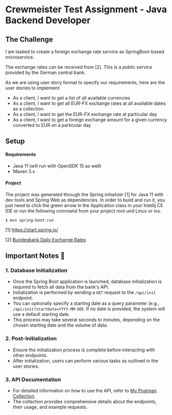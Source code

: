 # Crewmeister Test Assignment - Java Backend Developer

## The Challenge

I am tasked  to create a foreign exchange rate service as SpringBoot-based microservice. 

The exchange rates can be received from [2]. This is a public service provided by the German central bank.

As we are using user story format to specify our requirements, here are the user stories to implement:

- As a client, I want to get a list of all available currencies
- As a client, I want to get all EUR-FX exchange rates at all available dates as a collection
- As a client, I want to get the EUR-FX exchange rate at particular day
- As a client, I want to get a foreign exchange amount for a given currency converted to EUR on a particular day
 
## Setup
#### Requirements
- Java 11 (will run with OpenSDK 15 as well)
- Maven 3.x

#### Project
The project was generated through the Spring initializer [1] for Java
 11 with dev tools and Spring Web as dependencies. In order to build and 
 run it, you just need to click the green arrow in the Application class in your Intellij 
 CE IDE or run the following command from your project root und Linux or ios. 

````shell script
$ mvn spring-boot:run
````
[1] https://start.spring.io/

[2] [Bundesbank Daily Exchange Rates](https://www.bundesbank.de/dynamic/action/en/statistics/time-series-databases/time-series-databases/759784/759784?statisticType=BBK_ITS&listId=www_sdks_b01012_3&treeAnchor=WECHSELKURSE)
## Important Notes 🚨

### 1. **Database Initialization**
- Once the Spring Boot application is launched, database initialization is required to fetch all data from the bank's API.
- Initialization is performed by sending a `GET` request to the `/api/init` endpoint.
- You can optionally specify a starting date as a query parameter (e.g., `/api/init?startDate=YYYY-MM-DD`). If no date is provided, the system will use a default starting date.
- This process may take several seconds to minutes, depending on the chosen starting date and the volume of data.

### 2. **Post-Initialization**
- Ensure the initialization process is complete before interacting with other endpoints.
- After initialization, users can perform various tasks as outlined in the user stories.

### 3. **API Documentation**
- For detailed information on how to use the API, refer to [My Postman Collection](https://drive.google.com/file/d/1jg617wGPWCeks64z2gt5alUNneePKXLr/view).
- The collection provides comprehensive details about the endpoints, their usage, and example requests.